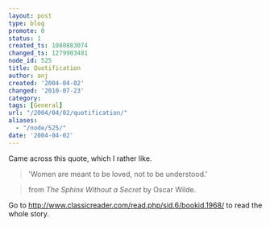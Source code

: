 ```yaml
---
layout: post
type: blog
promote: 0
status: 1
created_ts: 1080883074
changed_ts: 1279903481
node_id: 525
title: Quotification
author: anj
created: '2004-04-02'
changed: '2010-07-23'
category:
tags: [General]
url: "/2004/04/02/quotification/"
aliases:
  - "/node/525/"
date: '2004-04-02'
---
```

Came across this quote, which I rather like.

> 'Women are meant to be loved, not to be understood.'

>   from _The Sphinx Without a Secret_ by Oscar Wilde.

Go to <http://www.classicreader.com/read.php/sid.6/bookid.1968/> to read the whole story.

